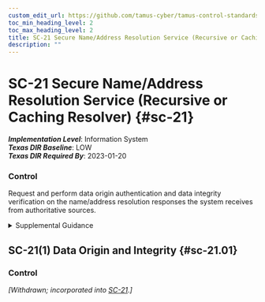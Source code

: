 ```yaml
---
custom_edit_url: https://github.com/tamus-cyber/tamus-control-standards/tree/main/content/tamus.edu/TAMUS_profile.yaml
toc_min_heading_level: 2
toc_max_heading_level: 2
title: SC-21 Secure Name/Address Resolution Service (Recursive or Caching Resolver)
description: ""
---
```


# SC-21 Secure Name/Address Resolution Service (Recursive or Caching Resolver) {#sc-21}

_**Implementation Level**_: Information System\
_**Texas DIR Baseline**_: LOW\
_**Texas DIR Required By**_: 2023-01-20

### Control

Request and perform data origin authentication and data integrity verification on the name/address resolution responses the system receives from authoritative sources.


<details><summary>Supplemental Guidance</summary>Each client of name resolution services either performs this validation on its own or has authenticated channels to trusted validation providers. Systems that provide name and address resolution services for local clients include recursive resolving or caching domain name system (DNS) servers. DNS client resolvers either perform validation of DNSSEC signatures, or clients use authenticated channels to recursive resolvers that perform such validations. Systems that use technologies other than the DNS to map between host and service names and network addresses provide some other means to enable clients to verify the authenticity and integrity of response data.</details>


## SC-21(1) Data Origin and Integrity {#sc-21.01}

### Control

<em>[Withdrawn; incorporated into [SC-21](/catalog/sc/sc-21).]</em>

